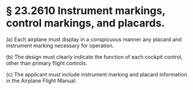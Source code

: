 # § 23.2610   Instrument markings, control markings, and placards.

(a) Each airplane must display in a conspicuous manner any placard and instrument marking necessary for operation.


(b) The design must clearly indicate the function of each cockpit control, other than primary flight controls.


(c) The applicant must include instrument marking and placard information in the Airplane Flight Manual.




